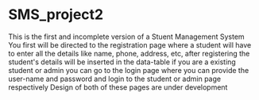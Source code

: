 # SMS_project2

This is the first and incomplete version of a Stuent Management System 
You first will be directed to the registration page where a student will have to enter all the details like name, phone, address, etc, after registering the student's details will be inserted in the data-table
if you are a existing student or admin you can go to the login page where you can provide the user-name and password and login to the student or admin page respectively
Design of both of these pages are under development

